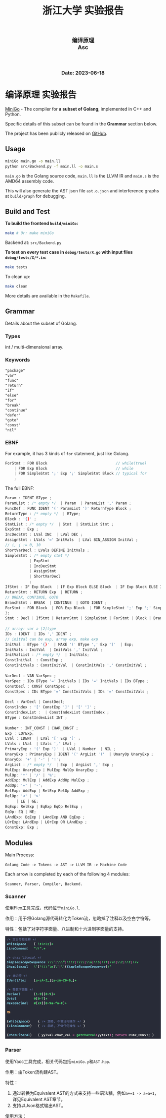 <br></br>

<br></br>

<br></br>

<br></br>

<br></br>

<br></br>

<br></br>

<center><b><font size=6>浙江大学 实验报告</font></b></center>

<br></br>

<center><b><font size=4>编译原理</font></b></center>
<center><b><font size=4>Asc</font></b></center>

<br></br>

<center><b><font size=3.5>Date: 2023-06-18</font></b></center>
<div STYLE="page-break-after: always;"></div>

# 编译原理 实验报告

[MiniGo](https://github.com/Asilvorcarp/miniGo) - The compiler for **a subset of Golang**, implemented in C++ and Python.

Specific details of this subset can be found in the **Grammar** section below.

The project has been publicly released on [GitHub](https://github.com/asilvorcarp/miniGo).



## Usage

```bash
miniGo main.go -o main.ll
python src/Backend.py -f main.ll -o main.s
```

`main.go` is the Golang source code, `main.ll` is the LLVM IR and `main.s` is the AMD64 assembly code.

This will also generate the AST json file `ast.o.json` and interference graphs at `build/graph` for debugging.



## Build and Test

**To build the frontend `build/miniGo`:**

```bash
make # Or: make miniGo 
```

Backend at: `src/Backend.py`

**To test on every test case in `debug/tests/X.go` with input files `debug/tests/X/*.in`:**

```bash
make tests
```

To clean up:

```bash
make clean
```

More details are available in the ﻿`Makefile`.



## Grammar

Details about the subset of Golang.

### Types

int / multi-dimensional array.

### Keywords

```
"package"
"var"
"func"
"return"
"if"
"else"
"for"
"break"
"continue"
"defer"
"goto"
"const"
"nil"
```

### EBNF

For example, it has 3 kinds of `for` statement, just like Golang.

```c++
ForStmt : FOR Block                               // while(true)
	| FOR Exp Block                               // while
    | FOR SimpleStmt ';' Exp ';' SimpleStmt Block // typical for
    ;
```

The full EBNF:

```c++
Param : IDENT BType ;
ParamList : /* empty */  | Param  | ParamList ',' Param ;
FuncDef : FUNC IDENT '(' ParamList ')' ReturnType Block ;
ReturnType : /* empty */  | BType;
Block : '{}' ;
StmtList : /* empty */  | Stmt  | StmtList Stmt ;
ExpStmt : Exp ;
IncDecStmt : LVal INC  | LVal DEC ;
AssignStmt : LVals '=' InitVals  | LVal BIN_ASSIGN InitVal ;
// i, j := 0, 10
ShortVarDecl : LVals DEFINE InitVals ;
SimpleStmt : /* empty stmt */ 
           | ExpStmt
           | IncDecStmt 
           | AssignStmt 
           | ShortVarDecl 
           ;
IfStmt : IF Exp Block  | IF Exp Block ELSE Block  | IF Exp Block ELSE IfStmt  | IF SimpleStmt ';' Exp Block  | IF SimpleStmt ';' Exp Block ELSE Block  | IF SimpleStmt ';' Exp Block ELSE IfStmt ;
ReturnStmt : RETURN Exp  | RETURN ;
// BREAK, CONTINUE, GOTO
BranchStmt : BREAK  | CONTINUE  | GOTO IDENT ;
ForStmt : FOR Block  | FOR Exp Block  | FOR SimpleStmt ';' Exp ';' SimpleStmt Block { // for
};
Stmt : Decl | IfStmt | ReturnStmt | SimpleStmt | ForStmt | Block | BranchStmt ;

// array: var a [2]type
IDs : IDENT  | IDs ',' IDENT ;
// initVal can be exp, array exp, make exp
InitVal : BType '{}'  | MAKE '(' BType ',' Exp ')'  | Exp;
InitVals : InitVal  | InitVals ',' InitVal ;
InitValList : /* empty */  | InitVals;
ConstInitVal  : ConstExp ;
ConstInitVals : ConstInitVal  | ConstInitVals ',' ConstInitVal ;

VarDecl : VAR VarSpec ;
VarSpec : IDs BType '=' InitVals | IDs '=' InitVals | IDs BType ;
ConstDecl : CONST ConstSpec ;
ConstSpec : IDs BType '=' ConstInitVals | IDs '=' ConstInitVals ;

Decl : VarDecl | ConstDecl;
ConstIndex : '[' ConstExp ']' | '[' ']' ;
ConstIndexList :  | ConstIndexList ConstIndex ;
BType : ConstIndexList INT ;

Number : INT_CONST | CHAR_CONST ;
Exp : LOrExp;
LVal : IDENT  | LVal '[' Exp ']' ;
LVals : LVal  | LVals ',' LVal ;
PrimaryExp : '(' Exp ')'  | LVal | Number  | NIL ;
UnaryExp : PrimaryExp | IDENT '(' ArgList ')'  | UnaryOp UnaryExp ;
UnaryOp: '+' | '-' | '!';
ArgList : /* empty */  | Exp  | ArgList ',' Exp ;
MulExp: UnaryExp | MulExp MulOp UnaryExp ;
MulOp: '*' | '/' | '%';
AddExp: MulExp | AddExp AddOp MulExp ;
AddOp: '+' | '-';
RelExp: AddExp | RelExp RelOp AddExp ;
RelOp: '<' | '>' 
     | LE | GE;
EqExp: RelExp | EqExp EqOp RelExp ;
EqOp: EQ | NE;
LAndExp: EqExp | LAndExp AND EqExp ;
LOrExp: LAndExp | LOrExp OR LAndExp ;
ConstExp: Exp ;
```



## Modules

Main Process:

​	`Golang Code -> Tokens -> AST -> LLVM IR -> Machine Code`

Each arrow is completed by each of the following 4 modules:

`Scanner, Parser, Compiler, Backend.`

### Scanner

使用Flex工具完成，代码位于`miniGo.l`.

作用：用于将Golang源代码转化为Token流，忽略掉了注释以及空白字符等。

特性：包括了对字符字面量、八进制和十六进制字面量的支持。

![img](./report.assets/i54CWeP_QJM15iK7lRqsEY4binJhJPlGhQays9ztrTzS5ch9_AfnJqDcGQrfLsbUXoaYj3GXKZa8L__YyDFS-cmgStkIto4e7WgM6tcKL46mztFLRwIwGFeFRA374OwE4J6gcHSK2Klizduo6rYU3Q68sg=s2048.png)

### Parser

使用Yacc工具完成，相关代码包括`miniGo.y`和`AST.hpp`.

作用：由Token流构建AST。

特性：

1. 通过转换为Equivalent AST的方式来支持一些语法糖，例如`a+=1 -> a=a+1`，详见Equivalent AST章节。
2. 支持以Json格式输出AST。

使用方法：

```c++
unique_ptr<BaseAST> ast;
auto ret = yyparse(ast);
assert(!ret);
// To get a json of AST
FILE *astFp = fopen("ast.o.json", "w");
fprintf(astFp, "%s", ast->toJson().dump(4).c_str());
fclose(astFp);
```

生成的Json类似下图：

![img](./report.assets/0OLzVrXFpOQ1jx7rUZINxGhFiknyfExKMrQKiMDu2uRYSL8oFU_4IyQtPD1UbWKT02kwk1Db05YkKGVaCxjDmAlleK5nkqy0_97Q6tC_QhMCaRzuRMsgZ_tSv3h39gthKxlTakDemDGXjypscqhn-dKw0A=s2048.png)

#### AST

各种AST的继承关系如下：

<img src="./report.assets/image-20230619105609825.png" alt="image-20230619105609825" style="zoom:50%;" />

其中 `BaseAST` 是所有AST的父类，他具有下面这些方法：

<img src="./report.assets/image-20230619105901360.png" alt="image-20230619105901360" style="zoom:67%;" />

其中需要说明的主要有：

 `getParent()` 主要用于实现 `break; continue;` 等语句，通过找到最近的父节点`ForStmtAST`从而得出跳转位置。

`copy()` 主要用于实现一些等价的语法转换，例如从 `a+=1` 转换到 `a=a+1` 的时候，需要复制出一个新的代表 `a` 的AST。

### Compiler

相关代码包括 `Compiler.hpp`, `AST.hpp` and `Scope.hpp`.

作用：由AST生成对应的LLVM IR。

特性：

1. 类型推导，详见下面的Type inference章节。
2. 类型检查，详见下面的Type checking章节。
3. 语法报错。

使用方法：

```c++
    auto compiler = Compiler();
#ifdef YYDEBUG
    compiler.debug = true;
#endif
    auto unit = reinterpret_cast<CompUnitAST *>(ast.get());
    string ll = compiler.Compile(unit);
    // write to file
    FILE *fp = fopen("main.ll", "w");
    fprintf(fp, "%s", ll.c_str());
    fclose(fp);
```

相关方法与说明：

<img src="./report.assets/EgtZqLWLIjaWjYF6LO2dQzvg7CE-XF5_zsDWeZ5y7FuygnzV5tah1NdGfTOTc92_KpGKuzWOAsqtaOYdNiKuDaCNyCS-6-MNkrKvd5iDO__BuF04Rm-xqTm7a24-b42blKPyXwoWvLhTCwtABgkSSSgICg=s2048.png" alt="img" style="zoom:50%;" />

### Backend

相关代码包括 `Backend.py`.

作用：由LLVM IR生成对应的AMD64机器码。

特性：

1. 每个函数单独处理，推导变量活性，生成冲突图。
：只使用R8-R15作为临时变量(足够)

2. 传参使用RDI、RSI、RDX、RCX，其余通过压栈传入。

3. 部分简单优化。

使用方法：

```bash
python src/Backend.py -f main.ll -o main.s
```

同时默认会在 `build/graph/` 目录下生成各个函数的冲突图，例如：

![img](./report.assets/EbWaPg0OtilcdAWGsni1nn5M3GikT0pPn1BEqHBjtboLR_cip2dNcYd3OsIdjb4qpZwXIiL7X6hklNJHI4DyT_KNEjO8mI6gv6zaT2di4UT2JOT0Ul17HPbBFnoIQNvBFMSJhpZURsqYL8uHfalzlT61qw=s2048.png)


## Features

### Array

Dynamic array is implemented with runtime function `malloc`.
The compiler knows the dimension of the array
through methods like `Compiler::inferType(pAST exp)` and `BaseAST::info()`.

You can construct a array with function `make(Type t, int size)` in Golang.

For example:

```go
arr := make([][]int, 4)
arr[0] = make([]int, 5)
arr[1] = make([]int, 5)
arr[1][1] = 110
putint(arr[1][1])
```

Local array is implemented with `alloca` in LLVM IR, which is freed when the function returns.
The template of alloca: `pT1 = alloca T1, i32 numOfElements, align 4`.

### Runtime functions

The functions including `getchar` `putchar` and `malloc` are specified in the scope of the language, see `src/Scope.hpp`.
They act like the standard library or the runtime of Golang, and would be linked with the generated LLVM IR.

### Type inference

Type inference is needed because of statements like `i := arr[1]`.
Some simple type inference is done by `Compiler::inferType(pAST exp)` and `BaseAST::info()`. 

The former is used to infer the type of a expression,
usually for the right hand side of a assignment.

The latter is often used to get the type of some part of a statement,
so that the compiler can generate the correct LLVM IR.
This includes the type of a variable in a declaration,
the type of a function parameter in a function definition,
the type of the expression in a return statement, etc.

For example:

Type mismatch error of the two operator of a binary expression will be thrown.

And type of expressions like `array[1][2]` will be infered by reducing the dimension of the array's type.

![image-20230619112253423](./report.assets/image-20230619112253423.png)

### Type checking

Some simple type checking is done inside of some methods of the compiler, including:

1. When indexing an array, the index expression should be of type `int`.
   If not, the compiler would throw an exception, like
   `compileExpr: index expression is not int`.

2. When `compileExpr` compiles a expression of type `CallExpAST` (function call),
   it would check if the number of arguments matches the number of parameters,
   and if the type of each argument matches the type of the corresponding parameter.
   If not, the compiler would throw an exception, like
   `compileExpr: type mismatch in function call - FuncName`
   ` - arg "a" has type "int", but expected "[]int"`.

3. When `compileStmt` compiles a statement of type `ReturnStmtAST`,
   it would check if the type of the expression matches the return type of the function.
   Techniques like finding the func containing the return statement are needed.

Relavant functions in class `Compiler`:

- `bool matchType(string t1, string t2)`: check if two types match.
- `bool isPtr(string t)`: check if a type is a pointer.
- `string reduceDim(string t)`: reduce the dimension of a type by 1.
- `string reduceDim(string t, int n)`: reduce the dimension of a type by n.
- `string increaseDim(string t)`: increase the dimension of a type by 1.
- `string inferType(pAST exp)`: infer the type of a expression.

For example:

This checks the types of arguments and the types of the function parameters.

![img](./report.assets/LnaTIjoAO6YX5fnRmiIvGodBpd-7dHDrFcXQnA7oKFNMTvxelikqU1iZGU_3cTEHzaCGUZzwXuG1iTPp2EerkTKH0elqiRBhUoL84mCWhDqWNCQ5SuM_4gOiwajdVUtxtw6Q077O6MjhRCG9pacbbEPUAg=s2048.png)

### Const expression

Const expression is evaluated at compile time with `int ExpAST::eval()`.
The compiler would throw an exception if the expression is not const.

### Equivalent AST

Some candy grammars are implemented by converting to an equivalent AST, including:

```c++
a += b 
-> a = a + b

a++
-> a = a + 1

a := b
-> var a = b

a := []int{1, 2, 3}
-> var a = make([]int, 3)
   a[0] = 1
   a[1] = 2
   a[2] = 3
```

So that it won't need to consider those candy grammars later.



### Some small features

#### Multi-assignment in Golang

Multi-assignment is supported, like `a, b = c, d`.

Moreover, because temp variables are generated for each right hand side expression,
we can do cool stuff like **swapping by `a, b = b, a`**.

#### char literal, like `'a'`

#### assign with binary operators, like `a += 1`



### Simple Optimizations

Some simple optimizations were performed in the backend.

For example:

1. If both operator is immediate number, the backend will calculate the result and move it to the destination register directly.

   ```python
   if op == "add":
       rs1 = toR(regs[0])
       rs2 = toR(regs[1])
       rd = toR(i)
       # do not overwrite rs2
       if rd == rs2:
           rs1, rs2 = rs2, rs1
           cmds += [f"movq {rs1}, {rd}"]
           cmds += [f"addq {rs2}, {rd}"]
           if optimize: # <------- HERE----------
               isI = isImm(rs1, rs2)
               # both are imm
               if None not in isI:
                   res = isI[0] + isI[1]
                   cmds = [f"movq ${res}, {rd}"]
   ```

2. All useless `mov` will be removed, and the the latter of two adjacent `br` will be removed.
3. ...

After implementing these optimizations, the assembly code has been reduced by approximately 5% according to certain tests.



## 运行结果示例以及截图

An example of `putInt`:

Golang Code:

```go
// fmt.Printf("%d", n)
func putInt(n int) {
	if n < 0 {
		putchar('-')
		n = -n
	}
	if n/10 != 0 {
		putInt(n / 10)
	}
	putchar(n%10 + '0')
}
```

LLVM:

![img](./report.assets/6f6vhp-h-7R8xgtL6g6TMsDxsgeZlDAWrNNk9bBgQsPNQuLOpq3ehuasyB8nU678kmwor47Psiy7kdks9g1MXvbNuyEz_HpgumBvV2o9Twm9EwPGQZPJPWdNo0vCErw4MHbUmsh8oIoKtjES7qSxVlC_Fg=s2048.png)

AMD64 assembly:

Here two register (r8, r9) are needed for temporary storage according to the liveness analysis and thus are protected.

![img](./report.assets/L7AWWvofhc2DdPMaJ8v1r8ebL5o6GcfRGvUOtGZBjUVS4yXhBXk0TV2EwvndHYeVQ5-76qiaQs2zRJeeIibU8ZSqimBlGfa5YeHD3e_4hYT8WWBFdmZfjUvV4-nW9ZJuK50oFhjsbj1nUMoGokJEcod1Vg=s2048.png)



Three tests from TA:

![image-20230528200423913](Report.assets/image-20230528200423913.png)

![image-20230528200538343](Report.assets/image-20230528200538343.png)



## Git log

**详见：**[Commits · Asilvorcarp/miniGo (github.com)](https://github.com/Asilvorcarp/miniGo/commits/main)

![image-20230619104255872](./report.assets/image-20230619104255872.png)
